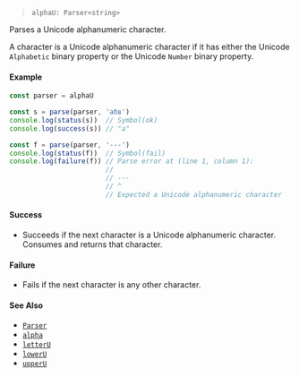 <!--
 Copyright (c) 2020 Thomas J. Otterson
 
 This software is released under the MIT License.
 https://opensource.org/licenses/MIT
-->

> `alphaU: Parser<string>`

Parses a Unicode alphanumeric character.

A character is a Unicode alphanumeric character if it has either the Unicode `Alphabetic` binary property or the Unicode `Number` binary property.

#### Example

```javascript
const parser = alphaU

const s = parse(parser, 'абв')
console.log(status(s))  // Symbol(ok)
console.log(success(s)) // "а"

const f = parse(parser, '---')
console.log(status(f))  // Symbol(fail)
console.log(failure(f)) // Parse error at (line 1, column 1):
                        //
                        // ---
                        // ^
                        // Expected a Unicode alphanumeric character
```

#### Success

* Succeeds if the next character is a Unicode alphanumeric character. Consumes and returns that character.

#### Failure

* Fails if the next character is any other character.

#### See Also

* [`Parser`](../types/parser.md)
* [`alpha`](alpha.md)
* [`letterU`](letteru.md)
* [`lowerU`](loweru.md)
* [`upperU`](upperu.md)